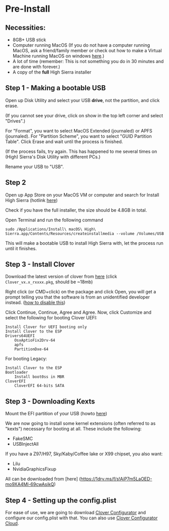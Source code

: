 # Pre-Install

## Necessities:
* 8GB+ USB stick
* Computer running MacOS (If you do not have a computer running MacOS, ask a friend/family member or check out how to make a Virtual Machine running MacOS on windows [here](https://techsviewer.com/install-macos-high-sierra-vmware-windows/).)
* A lot of time (remember: This is not something you do in 30 minutes and are done with forever.)
* A copy of the **full** High Sierra installer

## Step 1 - Making a bootable USB
Open up Disk Utility and select your USB **drive**, not the partition, and click erase. 

(If you cannot see your drive, click on show in the top left corner and select "Drives".)

For "Format", you want to select MacOS Extended (journaled) or APFS (journaled). For "Partition Scheme", you want to select "GUID Partition Table". Click Erase and wait until the process is finished. 

(If the process fails, try again. This has happened to me several times on (High) Sierra's Disk Utility with different PCs.)

Rename your USB to "USB".

## Step 2
Open up App Store on your MacOS VM or computer and search for Install High Sierra (hotlink [here](https://itunes.apple.com/us/app/macos-high-sierra/id1246284741?mt=12))

Check if you have the full installer, the size should be 4.8GB in total.

Open Terminal and run the following command

```
sudo /Applications/Install\ macOS\ High\ Sierra.app/Contents/Resources/createinstallmedia --volume /Volumes/USB
```

This will make a bootable USB to install High Sierra with, let the process run until it finishes.


## Step 3 - Install Clover
Download the latest version of clover from [here](https://github.com/Dids/clover-builder/releases/tag/v2.4k_r4370) (click `Clover_vx.x_rxxxx.pkg`, should be ~18mb)

Right click (or CMD+click) on the package and click Open, you will get a prompt telling you that the software is from an unidentified developer instead. ([how to disable this](http://osxdaily.com/2016/09/27/allow-apps-from-anywhere-macos-gatekeeper/))

Click Continue, Continue, Agree and Agree. Now, click Customize and select the following for booting Clover UEFI:
```
Install Clover for UEFI booting only
Install Clover to the ESP
Drivers64UEFI
    OsxAptioFix2Drv-64
    apfs
    PartitionDxe-64
```

For booting Legacy:
```
Install Clover to the ESP
Bootloader
    Install boot0ss in MBR
CloverEFI
    CloverEFI 64-bits SATA
```

## Step 3 - Downloading Kexts
Mount the EFI partition of your USB (howto [here](../blob/master/Tips.md))

We are now going to install some kernel extensions (often referred to as "kexts") necessary for booting at all. These include the following:
* FakeSMC
* USBInjectAll

If you have a Z97/H97, Sky/Kaby/Coffee lake or X99 chipset, you also want:
* Lilu
* NvidiaGraphicsFixup

All can be downloaded from [here] (https://1drv.ms/f/s!AiP7m5LaOED-mo9XA4Ml-69cwAsikQ)

## Step 4 - Setting up the config.plist
For ease of use, we are going to download [Clover Configurator](http://mackie100projects.altervista.org/download-mac.php?version=classic) and configure our config.plist with that. You can also use [Clover Configurator Cloud](http://cloudclovereditor.altervista.org/cce/index.php).

